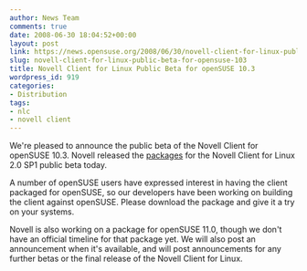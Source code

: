 ```yaml
---
author: News Team
comments: true
date: 2008-06-30 18:04:52+00:00
layout: post
link: https://news.opensuse.org/2008/06/30/novell-client-for-linux-public-beta-for-opensuse-103/
slug: novell-client-for-linux-public-beta-for-opensuse-103
title: Novell Client for Linux Public Beta for openSUSE 10.3
wordpress_id: 919
categories:
- Distribution
tags:
- nlc
- novell client
---
```


We're pleased to announce the public beta of the Novell Client for openSUSE 10.3. Novell released the [packages](http://www.novell.com/beta/auth/beta.jsp?id=2585&type=1) for the Novell Client for Linux 2.0 SP1 public beta today.





A number of openSUSE users have expressed interest in having the client packaged for openSUSE, so our developers have been working on building the client against openSUSE. Please download the package and give it a try on your systems.





Novell is also working on a package for openSUSE 11.0, though we don't have an official timeline for that package yet. We will also post an announcement when it's available, and will post announcements for any further betas or the final release of the Novell Client for Linux.
